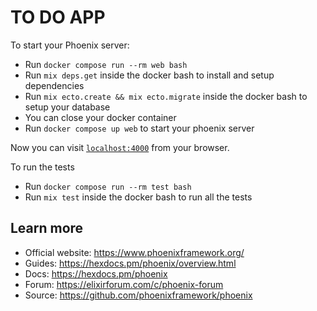 # TO DO APP

To start your Phoenix server:

  * Run `docker compose run --rm web bash` 
  * Run `mix deps.get` inside the docker bash to install and setup dependencies
  * Run `mix ecto.create && mix ecto.migrate` inside the docker bash to setup your database
  * You can close your docker container
  * Run `docker compose up web` to start your phoenix server

Now you can visit [`localhost:4000`](http://localhost:4000) from your browser.

To run the tests

  * Run `docker compose run --rm test bash` 
  * Run `mix test` inside the docker bash to run all the tests

## Learn more

  * Official website: https://www.phoenixframework.org/
  * Guides: https://hexdocs.pm/phoenix/overview.html
  * Docs: https://hexdocs.pm/phoenix
  * Forum: https://elixirforum.com/c/phoenix-forum
  * Source: https://github.com/phoenixframework/phoenix
